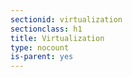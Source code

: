 ```yaml
---
sectionid: virtualization
sectionclass: h1
title: Virtualization
type: nocount
is-parent: yes
---
```




